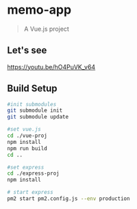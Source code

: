# memo-app

> A Vue.js project

## Let's see
https://youtu.be/hO4PuVK_v64

## Build Setup

``` bash
#init submodules
git submodule init
git submodule update

#set vue.js
cd ./vue-proj
npm install
npm run build
cd ..

#set express
cd ./express-proj
npm install

# start express
pm2 start pm2.config.js --env production
